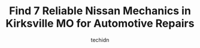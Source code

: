 ---
layout: ampstory
image: https://images.unsplash.com/photo-1580881647059-923632b8fd75?ixlib=rb-4.0.3&ixid=MnwxMjA3fDB8MHxwaG90by1wYWdlfHx8fGVufDB8fHx8&auto=format&fit=crop&w=640&h=853&q=80
author: techidn
featured: false
description: Looking for reliable and skilled Nissan Mechanic in Kirksville MO, USA? Your search ends here with the 7 best Nissan Mechanic in town. With their expertise and commitment to delivering excep
title: Find 7 Reliable Nissan Mechanics in Kirksville MO for Automotive Repairs
cover:
   title: Find 7 Reliable Nissan Mechanics in Kirksville MO for Automotive Repairs
   subtitle: Rickpate
   background: https://images.unsplash.com/photo-1580881647059-923632b8fd75?ixlib=rb-4.0.3&ixid=MnwxMjA3fDB8MHxwaG90by1wYWdlfHx8fGVufDB8fHx8&auto=format&fit=crop&w=640&h=853&q=80

pages: 
 - layout: thirds
   top: <h1>#1 Kirksville Autoworks</h1>
   bottom: "<p>Rachel, Shonetel & the crew at Kirksville Autoworks went ABOVE & BEYOND for me when I had 2 flat tires yesterday. They were able to quickly tow my car to their shop where</p>"
   background: https://www.knot35.com/toplist/wp-content/uploads/2023/06/best-nissan-mechanic-1-in-kirksville-mo-1685841924.jpeg
   backgroundblur: true
 - layout: thirds
   top: <h1>#2 Kirksville Brake & Muffler</h1>
   bottom: "<p>115 N Marion St, Kirksville, MO 63501, United States</p>"
   background: https://www.knot35.com/toplist/wp-content/uploads/2023/06/best-nissan-mechanic-2-in-kirksville-mo-1685841925.jpeg
   cta:
      link: https://www.knot35.com/toplist/find-7-reliable-nissan-mechanics-in-kirksville-mo-for-automotive-repairs/
      text: Find 7 Reliable Nissan Mechanics in Kirksville MO for Automotive Repairs
 - layout: thirds
   top: <h1>#3 Buck Brothers Auto</h1>
   bottom: "<p>710 W Potter Ave, Kirksville, MO 63501, United States</p>"
   background: https://www.knot35.com/toplist/wp-content/uploads/2023/06/best-nissan-mechanic-3-in-kirksville-mo-1685841925.jpeg
   cta:
      link: https://www.knot35.com/toplist/find-7-reliable-nissan-mechanics-in-kirksville-mo-for-automotive-repairs/
      text: Find 7 Reliable Nissan Mechanics in Kirksville MO for Automotive Repairs
 - layout: thirds
   top: <h1>#4 Walmart Auto Care Centers</h1>
   bottom: "<p>2206 N Baltimore St, Kirksville, MO 63501, United States</p>"
   background: https://images.unsplash.com/photo-1484589065579-248aad0d8b13?ixlib=rb-4.0.3&ixid=MnwxMjA3fDB8MHxwaG90by1wYWdlfHx8fGVufDB8fHx8&auto=format&fit=crop&w=640&h=853&q=80
   cta:
      link: https://www.knot35.com/toplist/find-7-reliable-nissan-mechanics-in-kirksville-mo-for-automotive-repairs/
      text: Find 7 Reliable Nissan Mechanics in Kirksville MO for Automotive Repairs
 - layout: thirds
   top: <h1>#5 D & H Automotive</h1>
   bottom: "<p>1201 Janeway, Kirksville, MO 63501, United States</p>"
   background: https://images.unsplash.com/photo-1553949345-eb786bb3f7ba?ixlib=rb-4.0.3&ixid=MnwxMjA3fDB8MHxwaG90by1wYWdlfHx8fGVufDB8fHx8&auto=format&fit=crop&w=640&h=853&q=80
   cta:
      link: https://www.knot35.com/toplist/find-7-reliable-nissan-mechanics-in-kirksville-mo-for-automotive-repairs/
      text: Find 7 Reliable Nissan Mechanics in Kirksville MO for Automotive Repairs
 - layout: thirds
   top: <h1>#6 Harrelsons Radiator Repair</h1>
   bottom: "<p>908 N Franklin St, Kirksville, MO 63501, United States</p>"
   background: https://images.unsplash.com/photo-1547366785-564103df7e13?ixlib=rb-4.0.3&ixid=MnwxMjA3fDB8MHxwaG90by1wYWdlfHx8fGVufDB8fHx8&auto=format&fit=crop&w=640&h=853&q=80
   cta:
      link: https://www.knot35.com/toplist/find-7-reliable-nissan-mechanics-in-kirksville-mo-for-automotive-repairs/
      text: Find 7 Reliable Nissan Mechanics in Kirksville MO for Automotive Repairs
 - layout: thirds
   top: <h1>#7 Sonnys Collision Center</h1>
   bottom: "<p>515 N Marion St, Kirksville, MO 63501, United States</p>"
   background: https://images.unsplash.com/photo-1488554378835-f7acf46e6c98?ixlib=rb-4.0.3&ixid=MnwxMjA3fDB8MHxwaG90by1wYWdlfHx8fGVufDB8fHx8&auto=format&fit=crop&w=640&h=853&q=80
   cta:
      link: https://www.knot35.com/toplist/find-7-reliable-nissan-mechanics-in-kirksville-mo-for-automotive-repairs/
      text: Find 7 Reliable Nissan Mechanics in Kirksville MO for Automotive Repairs
 - layout: thirds
   middle: Continue reading...
   background: https://images.unsplash.com/photo-1595364397663-fca4f075d796?ixlib=rb-4.0.3&ixid=MnwxMjA3fDB8MHxwaG90by1wYWdlfHx8fGVufDB8fHx8&auto=format&fit=crop&w=640&h=853&q=80
   cta:
      link: https://www.knot35.com/toplist/find-7-reliable-nissan-mechanics-in-kirksville-mo-for-automotive-repairs/
      text: Find 7 Reliable Nissan Mechanics in Kirksville MO for Automotive Repairs
      
---